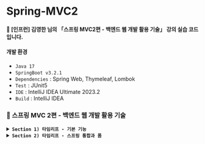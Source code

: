 # Spring-MVC2
#### 📣 [인프런] 김영한 님의 「스프링 MVC2편 - 백엔드 웹 개발 활용 기술」 강의 실습 코드입니다.

#### 개발 환경
* `Java 17`
* `SpringBoot v3.2.1`
* `Dependencies` : Spring Web, Thymeleaf, Lombok
* `Test` : JUnit5
* `IDE` : IntelliJ IDEA Ultimate 2023.2
* `Build` : IntelliJ IDEA

### 🍃 스프링 MVC 2편 - 백엔드 웹 개발 활용 기술

<details>

**<summary> `Section 1) 타임리프 - 기본 기능` </summary>**
#### 🌿 타임리프 특징
* 서버 사이드 HTML 렌더링 (SSR)
   * 백엔드 서버에서 HTML을 동적으로 렌더링 하는 용도로 사용 

* 네츄럴 템플릿 (natural templates)
   * 순수 HTML을 그대로 유지하면서 뷰 템플릿 사용 가능 (➡️ 웹 브라우저에서 파일을 직접 열어도 내용을 확인할 수 있고, 서버를 통해 뷰 템플릿을 거쳐 동적으로 변경된 결과도 확인할 수 있음)

* 스프링 통합 지원
   * 스프링과 자연스럽게 통합되고, 스프링의 다양한 기능을 편리하게 사용할 수 있도록 지원 

#### 기본 표현식
* 텍스트 - text, utext
  ##### 1️⃣ HTML의 콘텐츠에 데이터를 출력할 경우
    * `th:text`

  ##### 2️⃣ HTML 콘텐츠 영역 안에서 직접 데이터를 출력할 경우
    * `[[...]]`

  #### ⚠️ HTML 문서는 특수 문자를 기반으로 정의되어 있어 뷰 템플릿으로 HTML 화면을 생성할 때, 특수 문자가 있는 것을 주의해서 사용해야 함

  * Escape
    * HTML에서 사용하는 특수 문자를 ***HTML 엔티티**로 변경하는 것
      * HTML 엔티티 : HTML에 미리 예약된 문자인 HTML 예약어(reserved characters)를 HTML 코드에서 사용하면, 웹 브라우저는 평소와 다른 의미로 해석하게 됨 ➡️ 따라서 HTML 예약어를 기존에 사용하던 의미 그대로 사용하기 위해 별도로 만든 문자셋
  
    * 🌿 타임리프의 `th:text`, `[[...]]` : 기본적으로 이스케이프 제공
      * 예 : `<` ➡️ `&lt;`, `>` ➡️ `&gt;` 
  
  * UnEscape
    * 🌿 타임리프에서 이스케이프 기능을 사용하지 않을 경우
      * `th:text` ➡️ `th:utext`
      * `[[...]]` ➡️ `[(...)]`

  #### 👉 Escape를 기본으로 하고, 꼭 필요할 때만 UnEscape를 사용하자!

* 변수 - SpringEL
  * 🌿 타임리프에서 변수를 사용할 때 : 변수 표현식(`${...}`) ➕ 스프링이 제공하는 표현식(SpringEL) 사용

  #### SpringEL 다양한 표현식 사용
  ##### ✔️ Object
  * `user.username` : `user`의 `username`에 프로퍼티 접근 (`user.getUsername()`)
  * `user['username`]` : 위와 동일
  * `user.getUsername()` : `user`의 `getUsername()` 직접 호출

  ##### ✔️ List
  * `users[0].username` : List에서 첫번째 회원을 찾고, `username`에 프로퍼티 접근 (`list.get(0).getUsername()`)
  * `users[0]['username']` : 위와 동일
  * `users[0].getUsername()` : List에서 첫번째 회원을 찾고 `getUsername()` 직접 호출

  ##### ✔️ Map
  * `userMap['userA']` : Map에서 userA를 찾고, `username`에 프로퍼티 접근 (`map.get("userA").getUsername()`)
  * `userMap['userA']['username']` : 위와 동일
  * `userMap['userA'].getUsername()` :  Map에서 userA를 찾고, `getUsername()` 직접 호출
 
  #### 지역 변수
  * `th:with`
  * 선언한 태그 안에서만 사용 가능
  ```html
  <h1>지역 변수 - (th:with)</h1>
  <div th:with="first=${users[0]}">
   <p>처음 사람의 이름은 <span th:text="${first.username}"></span></p>
  </div>
  ```
    * List에서 첫번째 회원을 찾아 `first`에 담아두고 `username`에 프로퍼티 접근 ➡️ 결과 : 처음 사람의 이름 출력

* 기본 객체
  * 🌿 타임리프에서 제공하는 기본 객체
  * `#` 기호로 시작
    * `#ctx`
    * `#vars`
    * `#locale`
  * 편의 객체도 제공
    * HTTP 요청 파라미터 접근 : param
      * 예) `${param.paramData}` 
    * HTTP 세션 접근 : session
      * 예) `${session.sessionData}` 
    * 스프링 빈 접근 : @
      * 예) `${@helloBean.hello('Spring!')}` 

* 유틸리티 객체와 날짜
  * 유틸리티 객체 : 문자, 숫자, 날짜, URI 등을 편리하게 다루는 객체
    * [타임리프 유틸리티 객체 목록](https://www.thymeleaf.org/doc/tutorials/3.0/usingthymeleaf.html#expression-utility-objects)  

* URL 링크
  * `@{...}`
  ##### ✔️ 단순한 URL
  * `@{/hello}` ➡️ `/hello` 

  ##### ✔️ 쿼리 파라미터
  * `@{/hello(param1=${param1}, param2=${param2})}` ➡️ `/hello?param1=data1&param2=data2`
  * () : 쿼리 파라미터로 처리

  ##### ✔️ 경로 변수
  * `@{/hello/{param1}/{param2}(param1=${param1}, param2=${param2})}` ➡️ `/hello/data1/data2`
  * URL 경로상 변수가 있으면, () 부분은 경로 변수로 처리
    * 경로를 만드는 부분과 데이터가 있는 부분이 분리 되어 있어 유지보수 용이

  ##### ✔️ 경로 변수 + 쿼리 파라미터
  * `@{/hello/{param1}(param1=${param1}, param2=${param2})}` ➡️ `/hello/data1?param2=data2`
  * 경로 변수와 쿼리 파라미터 함께 사용 가능

* 리터럴 (Literals) - 소스 코드상 고정된 값
  * 🌿 타임리프의 리터럴
    * 문자 : `'hello'`
      * 항상 `'` (작은 따옴표)로 감싸야 함
        * BUT, 공백 없이 쭉 이어진다면 작은 따옴표 생략 가능
          ```html
          <li>'hello' + ' world!' = <span th:text="'hello' + ' world!'"></span></li>
          <li>'hello world!' = <span th:text="'hello world!'"></span></li>
          <li>'hello ' + ${data} = <span th:text="'hello ' + ${data}"></span></li>
          <li>리터럴 대체 |hello ${data}| = <span th:text="|hello ${data}|"></span></li>
          ```
    * 숫자 : `10`
    * 참, 거짓 : `true`, `false`
    * null : `null`  

* 연산
  * 산술 연산
    ```html
    <li>10 + 2 = <span th:text="10 + 2"></span></li> // 10 + 2 = 12
    <li>10 % 2 == 0 = <span th:text="10 % 2 == 0"></span></li> // 10 % 2 == 0 = true
    ``` 

  * 비교 연산 : HTML 엔티티 사용
    * `>` ➡️ `(gt)`
    * `<` ➡️ `(lt)`
    * `>=` ➡️ `(ge)`
    * `<=` ➡️ `(le)`
    * `!` ➡️ `not`
    * `==` ➡️ `(eq)`
    * `!=` ➡️ `(neq, ne)`
    ```html
    <li>1 > 10 = <span th:text="1 > 10"></span></li> // 1 > 10 = false
    <li>1 gt 10 = <span th:text="1 gt 10"></span></li> // 1 gt 10 = false
    <li>1 &gt; 10 = <span th:text="1 &gt; 10"></span></li> // 1 &gt; 10 = false
    ``` 

  * 조건식 : 자바 조건식과 유사
    ```html
    <li>(10 % 2 == 0)? '짝수':'홀수' = <span th:text="(10 % 2 == 0)? '짝수':'홀수'"></span></li> // (10 % 2 == 0)? '짝수':'홀수' = 짝수
    ```   

  * Elvis 연산자
    * `?:`
    * `?:`의 왼쪽 객체가 Not-Null ➡️ 그 객체의 값 리턴, Null ➡️ `?:`의 오른쪽 값 리턴 
    ```html
    <li>${data}?: '데이터가 없습니다.' = <span th:text="${data}?: '데이터가 없습니다.'"></span></li> // ${data}?: '데이터가 없습니다.' = Spring!
    <li>${nullData}?: '데이터가 없습니다.' = <span th:text="${nullData}?: '데이터가 없습니다.'"></span></li> // ${nullData}?: '데이터가 없습니다.' = 데이터가 없습니다.
    ```  

  * No-Operation : _인 경우, 마치 타임리프가 실행되지 않는 것처럼 동작 (HTML 내용 그대로 출력 ➡️ HTML 내용이 기본값)
    * `?: _`
    ```html
    <li>${data}?: _ = <span th:text="${data}?: _">데이터가 없습니다.</span></li> // ${data}?: _ = Spring!
    <li>${nullData}?: _ = <span th:text="${nullData}?: _">데이터가 없습니다.</span></li> // ${nullData}?: _ = 데이터가 없습니다.
    ```

* 속성
  * 속성 설정 
    * 🌿 타임리프는 주로 HTML 태그에 `th:*` 속성을 지정하는 방식으로 동작
    * 기존 속성이 있으면 `th:*`로 지정한 속성으로 대체, 기존 속성이 없으면 새로 생성

  * 속성 추가
    * `th:attrappend` : 속성 값 뒤에 값 추가
    * `th:attrprepend` : 속성 값 앞에 값 추가
    * `th:classappend` : class 속성의 적절한 위치에 값 추가

  * checked 처리
    * HTML의 checked 속성 : checked 속성 값과 상관없이 checked라는 속성만 있어도 체크됨 ➡️ 타임리프의 `th:checked` 사용시, 값이 false면 checked 속성 자체를 제거해줌 (체크 처리 ❌)

* 반복
  * 반복 기능
    * `<tr th:each="user : ${users}">`
      * 오른쪽 컬렉션 (`${users}"`)의 값을 하나씩 꺼내 왼쪽 변수(`user`)에 담아 태그 반복 실행
      * `java.util.Iterable`, `java.util.Enumeration`을 구현한 모든 객체에 반복 사용 가능

  * 반복 상태 유지
    * `<tr th:each="user, userStat : ${users}">`
      * 반복에 두번째 파라미터를 설정하여 반복 상태 확인 가능 (두번째 파라미터 생략 가능 ➡️ 생락시 지정한 변수명 ➕ Stat)

  * 반복 상태 유지 기능
      * `index` : 0부터 시작하는 값
      * `count` : 1부터 시작하는 값
      * `size` : 전체 크기
      * `even`, `odd` : 홀수, 짝수 여부 (결괏값 boolean)
      * `first`, `last` : 처음, 마지막 여부 (결괏값 boolean)
      * `current` : 현재 객체 정보
   
* 조건부 평가
##### 🌿 타임리프의 조건식
* `if`, `unless` (↔ `if`)
  * 해당 조건이 맞지 않으면, 태그 자체 렌더링 ❌

* `switch`
  * case에 따른 태그 출력
  * `*` : 조건이 없을 때 사용하는 디폴트
  ```html
  <td th:switch="${user.age}">
    <span th:case="10">10살</span>
    <span th:case="20">20살</span>
    <span th:case="*">기타</span>
  </td>
  ```

* 주석
  ##### 1️⃣ 표준 HTML 주석
  * `<!-- ... -->`
  * 타임리프가 렌더링 하지 않고 그대로 남겨둠

  ##### 2️⃣ 타임리프 파서 주석
  * 한 줄 처리 : `<!--/* ... /-->`
    * 절대경로로 열었을 때, HTML 주석으로 처리하여 웹 브라우저에서 렌더링 ❌
  * 여러 줄 처리 : `<!--/--> ... <!--/-->`
    * 절대경로로 열었을 때, HTML 주석 규칙에 따라 렌더링
  * 타임리프의 진짜 주석 ➡️ 렌더링 해서 주석 부분 제거 

  ##### 3️⃣ 타임리프 프로토타입 주석
  * `<!--/*/ ... /*/-->`
  * 절대경로로 열었을 때, HTML 주석으로 처리하여 웹 브라우저에서 렌더링 ❌
  * 타임리프 렌더링을 거치면, 정상 렌더링

* 블록
  * `th:block`
  * 🌿 타임리프 자체 태그
  * 반복할 태그가 여러 가지일 때 사용하면 편리
  * 렌더링시 `<th:block>` 태그 제거됨
  ```html
  <th:block th:each="user : ${users}">
    <div>
      사용자 이름<span th:text="${userStat.count} + ' ' + ${user.username}"></span>
      사용자 나이<span th:text="${userStat.count} + ' ' + ${user.age}"></span>
    </div>
    <div>
      요약 <span th:text="${user.username} + ' / ' + ${user.age}"></span>
    </div>
  </th:block>
  ```

* 자바스크립트 인라인
  * `<script th:inline="javascript">`
  * 자바스크립트에서 타임리프를 편리하게 사용할 수 있는 기능
  #### 🌿 타임리프에서 제공하는 자바스크립트 인라인 기능
    ##### 1️⃣ 텍스트 렌더링
    * `var username = [[${user.username}]];`
      * 인라인 사용 전 ➡️ `var username = UserA;`
        * `userA`가 변수명으로 사용되어 자바스크립트 오류 발생 (⚠️`UserA is not defined`)  
      * 인라인 사용 후 ➡️ `var username = "UserA";`
        * 문자 타입에 `"` 포함해줌
        * 문제가 될 수 있는 문자가 포함되어 있으면, 이스케이프 처리 

    ##### 2️⃣ 자바스크립트 내추럴 템플릿
    * `var username2 = /*[[${user.username}]]*/ "test username";`
      * 인라인 사용 전 ➡️ `var username2 = /*UserA*/ "test username";`
        * 렌더링 내용 주석 처리 ➡️ 내추럴 템플릿 기능 동작 ❌
      * 인라인 사용 후 ➡️ `var username2 = "UserA";`

    ##### 3️⃣ 객체
    * `var user = [[${user}]];`
      * 인라인 사용 전 ➡️ `var user = BasicController.User(username=UserA, age=10);`
        * 객체의 `toString()` 호출 
      * 인라인 사용 후 ➡️ `var user = {"username":"UserA","age":10};`
        * 객체를 JSON으로 자동 변환 

* 템플릿 조각
  * `th:fragment`
  * 웹 페이지의 상단, 하단 영역 등과 같은 공통 영역을 효율적으로 사용할 수 있도록 제공하는 기능
  * 다른 템플릿의 일부를 조각처럼 가져와서 사용할 수 있음
    * `template/fragment/footer :: copy` :  : `template/fragment/footer.html` 경로에 있는 이름이 `th:fragment="copy"`인 부분을 템플릿 조각으로 가져와서 사용

  #### 🌿 타임리프에서 제공하는 템플릿 조각 기능
    ##### 1️⃣ `th:insert`
    * 현재 태그 내부에 추가

    ##### 2️⃣ `th:replace`
    * 현재 태그 대체

    ##### 3️⃣ 단순 표현식
    * `~{...}`를 사용하는 것이 원칙. BUT, 템플릿 조각을 사용하는 코드가 단순하면 생략 가능
 
    ##### 4️⃣ 파라미터 전달 가능

* 템플릿 레이아웃
  * 코드 조각을 레이아웃에 넘겨서 사용하는 방법

  ##### 1️⃣ `<head>`에 공통으로 사용되는 `css`, `javascript` 같은 정보들을 한 곳에 모아두고 공통으로 사용하되, 각 페이지 별로 필요한 부분을 추가할 수 있도록 제공하는 기능
    * `common_header(~{::title},~{::link})`
      * `::title` : 현재 페이지의 `title` 태그들을 전달
      * `::link` : 현재 페이지의 `link` 태그들을 전달 


  ##### 2️⃣ `<html>` 전체에도 적용 가능

</details>

<details>

**<summary> `Section 2) 타임리프 - 스프링 통합과 폼` </summary>**
##### ♻️「스프링 MVC1편 - 백엔드 웹 개발 핵심 기술」에서 진행한 프로젝트를 타임리프가 지원하는 기능을 사용하여 코드 개선해보기

  #### 스프링과 타임리프의 통합으로 추가되는 기능
  ##### ✔️ 스프링의 SpringEL 문법 통합
  
  ##### ✔️ 스프링 빈 호출 지원
  
  ##### ✔️ 편리한 폼 관리
  * `th:object` : 커맨드 객체 지정
    * `*{...}` : 선택 변수 식, `th:object`에서 선택한 객체에 접근 
  * `th:field`
    * HTML 태그의 `id`, `name`, `value` 속성 자동 생성
  
  ##### ✔️ 폼 컴포넌트 기능
  * `checkbox`
    #### 1. 단일 
      ##### 방법 1️⃣ HTML checkbox
      ```html
      <input type="checkbox" id="open" name="open" class="form-check-input">
      ```
      * 체크박스를 선택한 경우 : `true`
      * 체크박스를 선택하지 않은 경우 : 클라이언트에서 서버로 값 자체를 보내지 않음 (`null`)
        * ⚠️ 체크박스 선택을 수정하려고 할 때, 사용자가 체크되어 있던 값을 체크 해체해도 저장시 아무 값도 넘어가지 않아 값이 오지 않은 것으로 판단하여 변경된 값으로 인식하지 못 할 수도 있음

      ##### 방법 2️⃣ 타임리프 적용하기
      ```html
      <input type="checkbox" id="open" th:field="*{open}" class="form-check-input">
      ```
      * 체크박스를 선택한 경우 : `true`
        ```html
        <input type="checkbox" id="open" class="form-check-input" name="open" value="true" checked="checked">
        ```
        * `checked` 속성이 자동 생성되면서 체크 유무 확인
      
      * 체크박스를 선택하지 않은 경우 : `false`
        ```html
        <input type="checkbox" id="open" class="form-check-input" name="open" value="true">
        ```
        * `checked` 속성 생성 ❌

    #### 2. 멀티
      ##### Controller
      * `@ModelAttribute`
        * 이 애노테이션이 선언된 메서드를 생성하면, 해당 컨트롤러 내의 모든 매핑 메서드의 `model`에 반환값 자동 전달
        * `@ModelAttribute` 의 매개변수 : Web 계층에서 사용할 변수명

      ##### Web
      * `th:each` : `@ModelAttribute` 의 매개변수를 사용하여 반복문을 돌면서 여러가지 체크박스 생성
      * input 태그의 `th:field` : Entity 필드값
        * `th:value` : param으로 보내야 되기 때문에 map의 key값 사용 ➡️ Entity의 List region에 저장
      * label 태그의 `th:text` : map의 value가 체크박스 이름으로 랜더링
      * `${#ids.prev('...')}` : `each`문 내에 설정된 경우 `index`마다 동적으로 중복 없이 id 생성

      ```html
      <div th:each="region : ${regions}" class="form-check form-check-inline">
        <input type="checkbox" th:field="*{regions}" th:value="${region.key}" class="form-check-input">
        <label th:for="${#ids.prev('regions')}" th:text="${region.value}" class="form-check-label"></label>
      </div>
      ```
      
  * `radio button`
  * `select box`
  
  ##### ✔️ 스프링의 메시지, 국제화 기능의 편리한 통합
  
  ##### ✔️ 스프링의 검증, 오류 처리 통합
  
  ##### ✔️ 스프링의 변환 서비스 통합(ConversionService)

</details>
